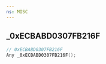 ```yaml
---
ns: MISC
---
```

## _0xECBABD0307FB216F

```c
// 0xECBABD0307FB216F
Any _0xECBABD0307FB216F();
```

